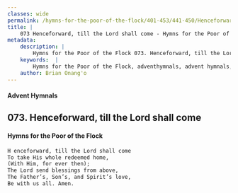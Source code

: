 ```yaml
---
classes: wide
permalink: /hymns-for-the-poor-of-the-flock/401-453/441-450/Henceforward,-till-the-Lord-shall-come/
title: |
    073 Henceforward, till the Lord shall come - Hymns for the Poor of the Flock
metadata:
    description: |
        Hymns for the Poor of the Flock 073. Henceforward, till the Lord shall come. H enceforward, till the Lord shall come  To take His whole redeemed home, (With Him, for ever then); The Lord send blessings from above, The Father’s, Son’s, and Spirit’s love, Be with us all. Amen. 
    keywords:  |
        Hymns for the Poor of the Flock, adventhymnals, advent hymnals, Henceforward, till the Lord shall come, H enceforward, till the Lord shall come , 
    author: Brian Onang'o
---
```


#### Advent Hymnals
## 073. Henceforward, till the Lord shall come
####  Hymns for the Poor of the Flock

```txt
H enceforward, till the Lord shall come 
To take His whole redeemed home,
(With Him, for ever then);
The Lord send blessings from above,
The Father’s, Son’s, and Spirit’s love,
Be with us all. Amen.
```
